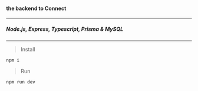 #### the backend to Connect 
---

##### Node.js, Express, Typescript, Prisma & MySQL
---

> Install
```
npm i
```

> Run
```
npm run dev
```